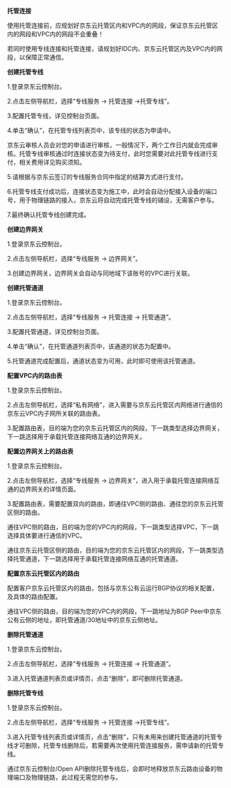 **托管连接**

使用托管连接前，应规划好京东云托管区内和VPC内的网段，保证京东云托管区内的网段和VPC内的网段不会重叠！

若同时使用专线连接和托管连接，请规划好IDC内、京东云托管区内及VPC内的网段，以保障正常通信。

**创建托管专线**

1.登录京东云控制台。

2.点击左侧导航栏，选择“专线服务 -> 托管连接 ->托管专线”。

3.配置托管专线，详见控制台页面。

4.单击“确认”，在托管专线列表页中，该专线的状态为申请中。

京东云审核人员会对您的申请进行审核，一般情况下，两个工作日内就会完成审核。托管专线审核通过时连接状态变为待支付，此时您需要对此托管专线进行支付，相关费用详见购买须知。

5.请根据与京东云签订的专线服务合同中指定的结算方式进行支付。

6.托管专线支付成功后，连接状态变为施工中，此时会自动分配接入设备的端口号，用于物理链路的接入，京东云将自动完成托管专线的铺设，无需客户参与。

7.最终确认托管专线创建完成。

**创建边界网关**

1.登录京东云控制台。

2.点击左侧导航栏，选择“专线服务 -> 边界网关”。

3.创建边界网关，边界网关会自动与同地域下该账号的VPC进行关联。

**创建托管通道**

1.登录京东云控制台。

2.点击左侧导航栏，选择“专线服务 -> 托管连接 -> 托管通道”。

3.配置托管通道，详见控制台页面。

4.单击“确认”，在托管通道列表页中，该通道的状态为配置中。

5.托管通道完成配置后，通道状态变为可用，此时即可使用该托管通道。

**配置VPC内的路由表**

1.登录京东云控制台。

2.点击左侧导航栏，选择“私有网络”，进入需要与京东云托管区内网络进行通信的京东云VPC内子网所关联的路由表。

3.配置路由表，目的端为您的京东云托管区内的网段，下一跳类型选择边界网关，下一跳选择用于承载托管连接网络互通的边界网关。

**配置边界网关上的路由表**

1.登录京东云控制台。

2.点击左侧导航栏，选择“专线服务 -> 边界网关”，进入用于承载托管连接网络互通的边界网关的详情页面。

3.配置路由表，需要配置双向的路由，即通往VPC侧的路由、通往您的京东云托管区侧的路由。

通往VPC侧的路由，目的端为您的VPC内的网段，下一跳类型选择VPC，下一跳选择具体要进行通信的VPC。

通往京东云托管区侧的路由，目的端为您的京东云托管区内的网段，下一跳类型选择托管通道，下一跳选择用于承载托管连接网络互通的托管通道。

**配置京东云托管区内的路由**

配置客户京东云托管区内的路由，包括与京东公有云运行BGP协议的相关配置，及具体的路由配置。

通往VPC侧的路由，目的端为您的VPC内的网段，下一跳地址为BGP Peer中京东公有云侧的地址，即托管通道/30地址中的京东云侧地址。

**删除托管通道**

1.登录京东云控制台。

2.点击左侧导航栏，选择“专线服务 -> 托管连接 -> 托管通道”。

3.进入托管通道列表页或详情页，点击“删除”，即可删除托管通道。

**删除托管专线**

1.登录京东云控制台。

2.点击左侧导航栏，选择“专线服务 -> 托管连接 ->托管专线”。

3.进入托管专线列表页或详情页，点击“删除”，只有未用来创建托管通道的托管专线才可删除，托管专线删除后，若需要再次使用托管连接服务，需申请新的托管专线。

通过京东云控制台/Open API删除托管专线后，会即时地释放京东云路由设备的物理端口及物理链路，此过程无需您的参与。